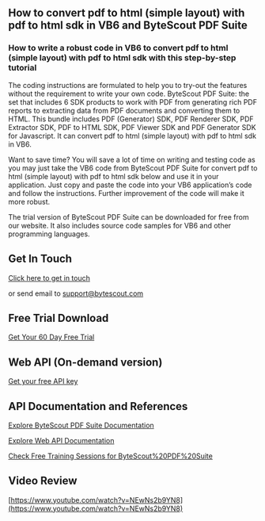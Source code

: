 ## How to convert pdf to html (simple layout) with pdf to html sdk in VB6 and ByteScout PDF Suite

### How to write a robust code in VB6 to convert pdf to html (simple layout) with pdf to html sdk with this step-by-step tutorial

The coding instructions are formulated to help you to try-out the features without the requirement to write your own code. ByteScout PDF Suite: the set that includes 6 SDK products to work with PDF from generating rich PDF reports to extracting data from PDF documents and converting them to HTML. This bundle includes PDF (Generator) SDK, PDF Renderer SDK, PDF Extractor SDK, PDF to HTML SDK, PDF Viewer SDK and PDF Generator SDK for Javascript. It can convert pdf to html (simple layout) with pdf to html sdk in VB6.

Want to save time? You will save a lot of time on writing and testing code as you may just take the VB6 code from ByteScout PDF Suite for convert pdf to html (simple layout) with pdf to html sdk below and use it in your application. Just copy and paste the code into your VB6 application’s code and follow the instructions. Further improvement of the code will make it more robust.

The trial version of ByteScout PDF Suite can be downloaded for free from our website. It also includes source code samples for VB6 and other programming languages.

## Get In Touch

[Click here to get in touch](https://bytescout.zendesk.com/hc/en-us/requests/new?subject=ByteScout%20PDF%20Suite%20Question)

or send email to [support@bytescout.com](mailto:support@bytescout.com?subject=ByteScout%20PDF%20Suite%20Question) 

## Free Trial Download

[Get Your 60 Day Free Trial](https://bytescout.com/download/web-installer?utm_source=github-readme)

## Web API (On-demand version)

[Get your free API key](https://pdf.co/documentation/api?utm_source=github-readme)

## API Documentation and References

[Explore ByteScout PDF Suite Documentation](https://bytescout.com/documentation/index.html?utm_source=github-readme)

[Explore Web API Documentation](https://pdf.co/documentation/api?utm_source=github-readme)

[Check Free Training Sessions for ByteScout%20PDF%20Suite](https://academy.bytescout.com/)

## Video Review

[https://www.youtube.com/watch?v=NEwNs2b9YN8](https://www.youtube.com/watch?v=NEwNs2b9YN8)